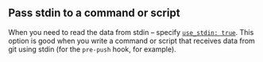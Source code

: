 ## Pass stdin to a command or script

When you need to read the data from stdin – specify [`use_stdin: true`](../../configuration/use_stdin.md). This option is good when you write a command or script that receives data from git using stdin (for the `pre-push` hook, for example).


